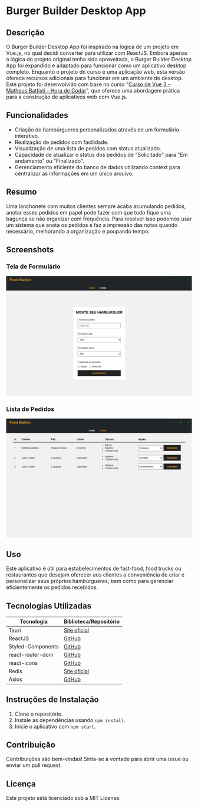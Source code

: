 # Burger Builder Desktop App

## Descrição
O Burger Builder Desktop App foi inspirado na lógica de um projeto em Vue.js, no qual decidi converter para utilizar com ReactJS. Embora apenas a lógica do projeto original tenha sido aproveitada, o Burger Builder Desktop App foi expandido e adaptado para funcionar como um aplicativo desktop completo. Enquanto o projeto do curso é uma aplicação web, esta versão oferece recursos adicionais para funcionar em um ambiente de desktop. Este projeto foi desenvolvido com base no curso "[Curso de Vue 3 - Matheus Battisti - Hora de Codar](https://youtube.com/playlist?list=PLnDvRpP8BnezDglaAvtWgQXzsOmXUuRHL&si=1zcGCfxq0Q9rISWt)", que oferece uma abordagem prática para a construção de aplicativos web com Vue.js.

## Funcionalidades
- Criação de hambúrgueres personalizados através de um formulário interativo.
- Realização de pedidos com facilidade.
- Visualização de uma lista de pedidos com status atualizado.
- Capacidade de atualizar o status dos pedidos de "Solicitado" para "Em andamento" ou "Finalizado".
- Gerenciamento eficiente do banco de dados utilizando context para centralizar as informações em um único arquivo.

## Resumo
Uma lanchonete com muitos clientes sempre acaba acumulando pedidos, anotar esses pedidos em papel pode fazer com que tudo fique uma bagunça se não organizar com frequência. Para resolver isso podemos usar um sistema que anota os pedidos e faz a impressão das notas quando necessário, melhorando a organização e poupando tempo.

## Screenshots

### Tela de Formulário
![Tela de Formulário](./image(0).png)

### Lista de Pedidos
![Lista de Pedidos](./image(1).png)

## Uso
Este aplicativo é útil para estabelecimentos de fast-food, food trucks ou restaurantes que desejam oferecer aos clientes a conveniência de criar e personalizar seus próprios hambúrgueres, bem como para gerenciar eficientemente os pedidos recebidos.

## Tecnologias Utilizadas

| Tecnologia           | Biblioteca/Repositório                                         |
|----------------------|----------------------------------------------------------------|
| Tauri                | [Site oficial](https://tauri.studio/)                          |
| ReactJS              | [GitHub](https://github.com/facebook/react)                    |
| Styled-Components    | [GitHub](https://github.com/styled-components/styled-components) |
| react-router-dom     | [GitHub](https://github.com/ReactTraining/react-router)        |
| react-icons          | [GitHub](https://github.com/react-icons/react-icons)           |
| Redis                | [Site oficial](https://redis.io/)                              |
| Axios                | [GitHub](https://github.com/axios/axios)                       |

## Instruções de Instalação
1. Clone o repositório.
2. Instale as dependências usando `npm install`.
3. Inicie o aplicativo com `npm start`.

## Contribuição
Contribuições são bem-vindas! Sinta-se à vontade para abrir uma issue ou enviar um pull request.

## Licença
Este projeto está licenciado sob a MIT License.
